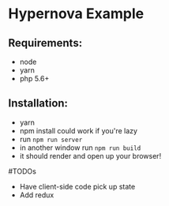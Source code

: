 # Hypernova Example

## Requirements:
- node
- yarn
- php 5.6+

## Installation:
- yarn
- npm install could work if you're lazy
- run ```npm run server```
- in another window run ```npm run build```
- it should render and open up your browser!

#TODOs
- Have client-side code pick up state
- Add redux
